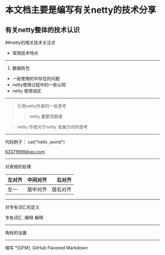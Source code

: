 # 本文档主要是编写有关netty的技术分享
## 有关netty整体的技术认识
##netty的相关技术关注点

+ 常用技术特点
***
1. 数据拆包

* 一般使用的中存在的问题
* netty使用过程中的一些认知
* netty 使用误区

---------------------------------------------------------

> 引用netty作者的一些思考

>> netty 重要贡献者

> netty 作者对于netty 发展方向的思考

- - - 
 代码例子：
 cat("hello ,world")

 <63371998@qq.com>
 


[google]: http://google.com/        "Google"
[yahoo]:  http://search.yahoo.com/  "Yahoo Search"
[msn]:    http://search.msn.com/    "MSN Search"

- - - 
对表格的处理

|左对齐|中间对齐|右对齐|
|:---|:---:|---:|
|左一|居中对齐|居右对齐|

---
对专有词汇的定义

专有词汇
:解释
解释

---

角标的设置

[^1]: 脚注1内容
[^2]: 脚注1内容

---
缩写
*[GFM]: GitHub Flavored Markdown